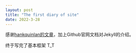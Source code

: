 ```yaml
---
layout: post
title: "The first diary of site"
date: 2022-3-28
---
```


感谢[hankquinlan的文章](http://jmcglone.com/guides/github-pages/)，加上Github官网文档对Jekyll的介绍。



终于写完了基本框架 T_T